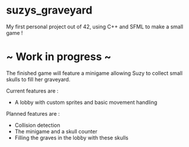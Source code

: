 # suzys_graveyard
My first personal project out of 42, using C++ and SFML to make a small game !

# ~ Work in progress ~

The finished game will feature a minigame allowing Suzy to collect small skulls to fill her graveyard.

Current features are :
- A lobby with custom sprites and basic movement handling

Planned features are :
- Collision detection
- The minigame and a skull counter
- Filling the graves in the lobby with these skulls
